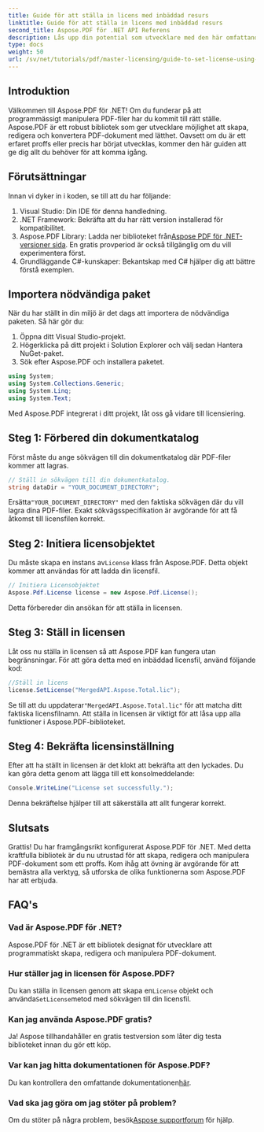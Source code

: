 ```yaml
---
title: Guide för att ställa in licens med inbäddad resurs
linktitle: Guide för att ställa in licens med inbäddad resurs
second_title: Aspose.PDF för .NET API Referens
description: Lås upp din potential som utvecklare med den här omfattande guiden till Aspose.PDF för .NET. Lär dig hur du enkelt skapar, redigerar och manipulerar PDF-dokument programmatiskt. Denna handledning täcker förutsättningar, steg-för-steg-instruktioner.
type: docs
weight: 50
url: /sv/net/tutorials/pdf/master-licensing/guide-to-set-license-using-embedded-resource/
---
```

## Introduktion

Välkommen till Aspose.PDF för .NET! Om du funderar på att programmässigt manipulera PDF-filer har du kommit till rätt ställe. Aspose.PDF är ett robust bibliotek som ger utvecklare möjlighet att skapa, redigera och konvertera PDF-dokument med lätthet. Oavsett om du är ett erfaret proffs eller precis har börjat utvecklas, kommer den här guiden att ge dig allt du behöver för att komma igång.

## Förutsättningar

Innan vi dyker in i koden, se till att du har följande:

1. Visual Studio: Din IDE för denna handledning.
2. .NET Framework: Bekräfta att du har rätt version installerad för kompatibilitet.
3.  Aspose.PDF Library: Ladda ner biblioteket från[Aspose PDF för .NET-versioner sida](https://releases.aspose.com/pdf/net/). En gratis provperiod är också tillgänglig om du vill experimentera först.
4. Grundläggande C#-kunskaper: Bekantskap med C# hjälper dig att bättre förstå exemplen.

## Importera nödvändiga paket

När du har ställt in din miljö är det dags att importera de nödvändiga paketen. Så här gör du:

1. Öppna ditt Visual Studio-projekt.
2. Högerklicka på ditt projekt i Solution Explorer och välj sedan Hantera NuGet-paket.
3. Sök efter Aspose.PDF och installera paketet.

```csharp
using System;
using System.Collections.Generic;
using System.Linq;
using System.Text;
```

Med Aspose.PDF integrerat i ditt projekt, låt oss gå vidare till licensiering.

## Steg 1: Förbered din dokumentkatalog

Först måste du ange sökvägen till din dokumentkatalog där PDF-filer kommer att lagras.

```csharp
// Ställ in sökvägen till din dokumentkatalog.
string dataDir = "YOUR_DOCUMENT_DIRECTORY";
```

 Ersätta`"YOUR_DOCUMENT_DIRECTORY"` med den faktiska sökvägen där du vill lagra dina PDF-filer. Exakt sökvägsspecifikation är avgörande för att få åtkomst till licensfilen korrekt.

## Steg 2: Initiera licensobjektet

 Du måste skapa en instans av`License` klass från Aspose.PDF. Detta objekt kommer att användas för att ladda din licensfil.

```csharp
// Initiera Licensobjektet
Aspose.Pdf.License license = new Aspose.Pdf.License();
```

Detta förbereder din ansökan för att ställa in licensen.

## Steg 3: Ställ in licensen

Låt oss nu ställa in licensen så att Aspose.PDF kan fungera utan begränsningar. För att göra detta med en inbäddad licensfil, använd följande kod:

```csharp
//Ställ in licens
license.SetLicense("MergedAPI.Aspose.Total.lic");
```

 Se till att du uppdaterar`"MergedAPI.Aspose.Total.lic"` för att matcha ditt faktiska licensfilnamn. Att ställa in licensen är viktigt för att låsa upp alla funktioner i Aspose.PDF-biblioteket.

## Steg 4: Bekräfta licensinställning

Efter att ha ställt in licensen är det klokt att bekräfta att den lyckades. Du kan göra detta genom att lägga till ett konsolmeddelande:

```csharp
Console.WriteLine("License set successfully.");
```

Denna bekräftelse hjälper till att säkerställa att allt fungerar korrekt.

## Slutsats

Grattis! Du har framgångsrikt konfigurerat Aspose.PDF för .NET. Med detta kraftfulla bibliotek är du nu utrustad för att skapa, redigera och manipulera PDF-dokument som ett proffs. Kom ihåg att övning är avgörande för att bemästra alla verktyg, så utforska de olika funktionerna som Aspose.PDF har att erbjuda.

## FAQ's

### Vad är Aspose.PDF för .NET?
Aspose.PDF för .NET är ett bibliotek designat för utvecklare att programmatiskt skapa, redigera och manipulera PDF-dokument.

### Hur ställer jag in licensen för Aspose.PDF?
 Du kan ställa in licensen genom att skapa en`License` objekt och använda`SetLicense`metod med sökvägen till din licensfil.

### Kan jag använda Aspose.PDF gratis?
Ja! Aspose tillhandahåller en gratis testversion som låter dig testa biblioteket innan du gör ett köp.

### Var kan jag hitta dokumentationen för Aspose.PDF?
 Du kan kontrollera den omfattande dokumentationen[här](https://reference.aspose.com/pdf/net/).

### Vad ska jag göra om jag stöter på problem?
 Om du stöter på några problem, besök[Aspose supportforum](https://forum.aspose.com/c/pdf/10) för hjälp.
